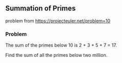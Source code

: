 ## Summation of Primes

problem from https://projecteuler.net/problem=10

### Problem
The sum of the primes below 10 is 2 + 3 + 5 + 7 = 17.

Find the sum of all the primes below two million.